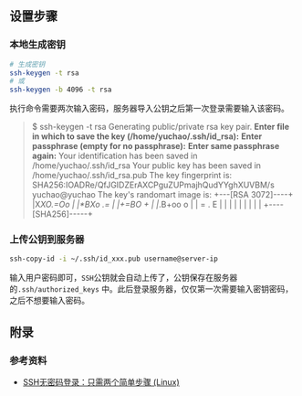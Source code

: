 ## 设置步骤

### 本地生成密钥

```bash
# 生成密钥
ssh-keygen -t rsa
# 或
ssh-keygen -b 4096 -t rsa
```

执行命令需要两次输入密码，服务器导入公钥之后第一次登录需要输入该密码。

> $ ssh-keygen -t rsa
> Generating public/private rsa key pair.
> **Enter file in which to save the key (/home/yuchao/.ssh/id_rsa):**
> **Enter passphrase (empty for no passphrase):** 
> **Enter same passphrase again:** 
> Your identification has been saved in /home/yuchao/.ssh/id_rsa
> Your public key has been saved in /home/yuchao/.ssh/id_rsa.pub
> The key fingerprint is:
> SHA256:IOADRe/QfJGIDZErAXCPguZUPmajhQudYYghXUVBM/s yuchao@yuchao
> The key's randomart image is:
> +---[RSA 3072]----+
> |X*XO.=Oo         |
> |**BXo .=         |
> |+=BO* +          |
> |*.B+oo o         |
> | =  .   E        |
> |                 |
> |                 |
> |                 |
> |                 |
> +----[SHA256]-----+

### 上传公钥到服务器

```bash
ssh-copy-id -i ~/.ssh/id_xxx.pub username@server-ip
```

输入用户密码即可，`SSH`公钥就会自动上传了，公钥保存在服务器的`.ssh/authorized_keys` 中。此后登录服务器，仅仅第一次需要输入密钥密码， 之后不想要输入密码。



## 附录

### 参考资料

* [SSH无密码登录：只需两个简单步骤 (Linux)](https://www.linuxdashen.com/ssh-key：两个简单步骤实现ssh无密码登录)
